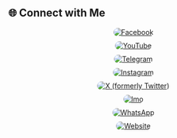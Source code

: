 ## 🌐 Connect with Me

<div align="center">

  <a href="https://www.facebook.com/mrxmehedi404" target="_blank" style="display: block; margin: 10px;">
    <img src="https://img.shields.io/badge/Facebook-1877F2?style=for-the-badge&logo=facebook&logoColor=white" alt="Facebook" style="border-radius: 12px;">
  </a>
  
  <a href="https://www.youtube.com/@mrx-mehedi-404" target="_blank" style="display: block; margin: 10px;">
    <img src="https://img.shields.io/badge/YouTube-FF0000?style=for-the-badge&logo=youtube&logoColor=white" alt="YouTube" style="border-radius: 12px;">
  </a>
  
  <a href="https://t.me/mrxmehedi404" target="_blank" style="display: block; margin: 10px;">
    <img src="https://img.shields.io/badge/Telegram-2CA5E0?style=for-the-badge&logo=telegram&logoColor=white" alt="Telegram" style="border-radius: 12px;">
  </a>
  
  <a href="https://www.instagram.com/mrxmehedi404" target="_blank" style="display: block; margin: 10px;">
    <img src="https://img.shields.io/badge/Instagram-E4405F?style=for-the-badge&logo=instagram&logoColor=white" alt="Instagram" style="border-radius: 12px;">
  </a>
  
  <a href="https://x.com/mrxmehedi404" target="_blank" style="display: block; margin: 10px;">
    <img src="https://img.shields.io/badge/Twitter-1DA1F2?style=for-the-badge&logo=twitter&logoColor=white" alt="X (formerly Twitter)" style="border-radius: 12px;">
  </a>
  
  <a href="https://call.imo.im/mrxmehedi404" target="_blank" style="display: block; margin: 10px;">
    <img src="https://img.shields.io/badge/Imo-006AFF?style=for-the-badge&logo=imo&logoColor=white" alt="Imo" style="border-radius: 12px;">
  </a>
  
  <a href="https://wa.me/qr/CPVBVNDIEVWXH1" target="_blank" style="display: block; margin: 10px;">
    <img src="https://img.shields.io/badge/WhatsApp-25D366?style=for-the-badge&logo=whatsapp&logoColor=white" alt="WhatsApp" style="border-radius: 12px;">
  </a>
  
  <a href="https://www.google.com/" target="_blank" style="display: block; margin: 10px;">
    <img src="https://img.shields.io/badge/Website-000000?style=for-the-badge&logo=google-chrome&logoColor=white" alt="Website" style="border-radius: 12px;">
  </a>

</div>
